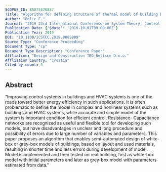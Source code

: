 ```yaml
---
SCOPUS_ID: 85075076887
Title: "Algorithm for defining structure of thermal model of building based on RC analogy"
Author: "Belic F."
Journal: "2019 23rd International Conference on System Theory, Control and Computing, ICSTCC 2019 - Proceedings"
Publication Date: {'$date': '2019-10-01T00:00:00Z'}
Publication Year: 2019
DOI: "10.1109/ICSTCC.2019.8885809"
Source Type: "Conference Proceeding"
Document Type: "cp"
Document Type Description: "Conference Paper"
Affliation: "Design and Construction TEO-Belisce D.o.o."
Affliation Country: "Croatia"
Cited by count: 5
---
```


## Abstract
"Improving control systems in buildings and HVAC systems is one of the roads toward better energy efficiency in such applications. It is often problematic to define the model in complex and nonlinear systems such as buildings and HVAC systems, while accurate and simple model of the system is important condition for efficient control. Resistance- Capacitance networks are recognized as useful and flexible tool for developing such models, but have disadvantages in unclear and long procedure and possibility of errors due to large number of variables and parameters. This paper proposes an algorithm that enables semi-automated design of white-box or grey-box models of buildings, based on layout and used materials, resulting in shorter time and less errors during development of model. Model is implemented and then tested on real building, first as white-box model with initial parameters and later as grey-box model with parameters estimated from data."
